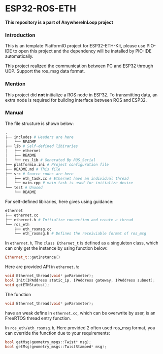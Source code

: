 # ESP32-ROS-ETH
__This repository is a part of AnywhereInLoop project__  

### Introduction
This is an template PlatformIO project for ESP32-ETH-Kit, please use PIO-IDE to open this project and the dependency will be installed by PIO-IDE automatically.  

This project realized the communication between PC and ESP32 through UDP. Support the ros_msg data format.
  
### Mention
This project did __not__ initialize a ROS node in ESP32. To transmitting data, an extra node is required for building interface between ROS and ESP32.

### Manual
The file structure is shown below:
```python
.
├── includes # Headers are here
│   └── README
├── lib # Self-defined libiraries
│   ├── ethernet
│   ├── README
│   └── ros_lib # Generated By ROS_Serial
├── platformio.ini # Project configuration file
├── README.md # This file
├── src # Source codes are here
│   ├── eth_task.cc # Ethernet have an individual thread
│   └── main.cpp # main task is used for initialize device
└── test # Unused
    └── README
```
  
For self-defined libiraries, here gives using guidance:
```python
ethernet
├── ethernet.cc
├── ethernet.h # Initialize connection and create a thread
└── ros_eth
    ├── eth_rosmsg.cc
    └── eth_rosmsg.h # Defines the receiviable format of ros_msg
```
In `ethernet.h`, The `class Ethernet_t` is defined as a singuleton class, which can only get the instance by using function below:
```cpp
Ethernet_t::getInstance()
```
Here are provided API in `ethernet.h`:
```cpp
void Ethernet_thread(void* pvParameter);
bool Init(IPAddress static_ip, IPAddress gateway, IPAddress subnet);
void getETHStatus();
```

The function 
```cpp
void Ethernet_thread(void* pvParameter);
```
have an weak define in `ethernet.cc`, which can be overwrite by user, is an FreeRTOS thread entry function.

In `ros_eth/eth_rosmsg.h`, Here provided 2 often used ros_msg format, you can override the function due to your requirements:
```cpp
bool getMsg(geometry_msgs::Twist* msg);
bool getMsg(geometry_msgs::TwistStamped* msg);
```
